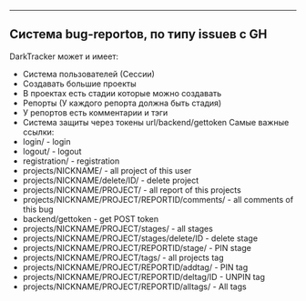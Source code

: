 -------
Система bug-reportов, по типу issueв с GH
-------
DarkTracker может и имеет:
- Система пользователей (Сессии)
- Создавать большие проекты
- В проектах есть стадии которые можно создавать
- Репорты (У каждого репорта должна быть стадия)
- У репортов есть комментарии и тэги
- Система защиты через токены url/backend/gettoken
Самые важные ссылки:
- login/ - login
- logout/ - logout
- registration/ - registration
- projects/NICKNAME/ - all project of this user
- projects/NICKNAME/delete/ID/ - delete project
- projects/NICKNAME/PROJECT/ - all report of this projects
- projects/NICKNAME/PROJECT/REPORTID/comments/ - all comments of this bug
- backend/gettoken - get POST token
- projects/NICKNAME/PROJECT/stages/ - all stages
- projects/NICKNAME/PROJECT/stages/delete/ID - delete stage
- projects/NICKNAME/PROJECT/REPORTID/stage/ - PIN stage
- projects/NICKNAME/PROJECT/tags/ - all projects tag
- projects/NICKNAME/PROJECT/REPORTID/addtag/ - PIN tag
- projects/NICKNAME/PROJECT/REPORTID/deltag/ID - UNPIN tag
- projects/NICKNAME/PROJECT/REPORTID/alltags/ - All tags